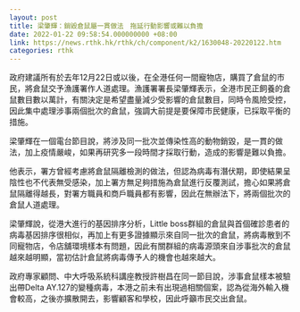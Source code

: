 ```yaml
---
layout: post
title: 梁肇輝：銷毀倉鼠屬一貫做法　拖延行動影響或難以負擔
date: 2022-01-22 09:58:54.000000000 +08:00
link: https://news.rthk.hk/rthk/ch/component/k2/1630048-20220122.htm
categories: rthk
---
```


政府建議所有於去年12月22日或以後，在全港任何一間寵物店，購買了倉鼠的市民，將倉鼠交予漁護署作人道處理。漁護署署長梁肇輝表示，全港市民正飼養的倉鼠數目數以萬計，有關決定是希望盡量減少受影響的倉鼠數目，同時令風險受控，因此集中處理涉事兩個批次的倉鼠，強調大前提是要保障市民健康，已採取平衡的措施。

梁肇輝在一個電台節目說，將涉及同一批次並傳染性高的動物銷毀，是一貫的做法，加上疫情嚴峻，如果再研究多一段時間才採取行動，造成的影響是難以負擔。

他表示，署方曾經考慮將倉鼠隔離檢測的做法，但認為病毒有潛伏期，即使結果呈陰性也不代表無受感染，加上署方無足夠措施為倉鼠進行反覆測試，擔心如果將倉鼠隔離得越長，對署方職員和商戶職員都有影響，因此在無辦法下，將兩個批次的倉鼠人道處理。

梁肇輝說，從港大進行的基因排序分析，Little boss群組的倉鼠與首個確診患者的病毒基因排序很相似，再加上有更多證據顯示來自同一批次的倉鼠，將病毒散到不同寵物店，令店舖環境樣本有問題，因此有關群組的病毒源頭來自涉事批次的倉鼠越來越明顯，當初估計倉鼠將病毒傳予人的機會也越來越大。

政府專家顧問、中大呼吸系統科講座教授許樹昌在同一節目說，涉事倉鼠樣本被驗出帶Delta AY.127的變種病毒，本港之前未有出現過相關個案，認為從海外輸入機會較高，之後亦擴散開去，影響顧客和學校，因此呼籲市民交出倉鼠。
